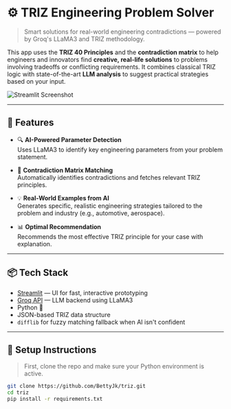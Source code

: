 # ⚙️ TRIZ Engineering Problem Solver

> Smart solutions for real-world engineering contradictions — powered by Groq's LLaMA3 and TRIZ methodology.

This app uses the **TRIZ 40 Principles** and the **contradiction matrix** to help engineers and innovators find **creative, real-life solutions** to problems involving tradeoffs or conflicting requirements. It combines classical TRIZ logic with state-of-the-art **LLM analysis** to suggest practical strategies based on your input.

![Streamlit Screenshot](https://placehold.co/600x300?text=App+Screenshot) <!-- Replace this with your actual screenshot -->

---

## 🚀 Features

- 🔍 **AI-Powered Parameter Detection**  
  Uses LLaMA3 to identify key engineering parameters from your problem statement.

- 🧠 **Contradiction Matrix Matching**  
  Automatically identifies contradictions and fetches relevant TRIZ principles.

- 💡 **Real-World Examples from AI**  
  Generates specific, realistic engineering strategies tailored to the problem and industry (e.g., automotive, aerospace).

- 📊 **Optimal Recommendation**  
  Recommends the most effective TRIZ principle for your case with explanation.

---

## 📦 Tech Stack

- [Streamlit](https://streamlit.io/) — UI for fast, interactive prototyping  
- [Groq API](https://console.groq.com/) — LLM backend using LLaMA3  
- Python 🐍  
- JSON-based TRIZ data structure  
- `difflib` for fuzzy matching fallback when AI isn't confident  

---

## 🔧 Setup Instructions

> First, clone the repo and make sure your Python environment is active.

```bash
git clone https://github.com/BettyJk/triz.git
cd triz
pip install -r requirements.txt
